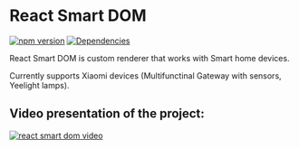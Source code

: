 # React Smart DOM

[![npm version](https://badge.fury.io/js/react-smart-dom.svg)](https://badge.fury.io/js/react-smart-dom)
[![Dependencies](https://david-dm.org/pterolex/react-smart-dom/status.svg)](https://david-dm.org/pterolex/react-smart-dom)

React Smart DOM is custom renderer that works with Smart home devices.

Currently supports Xiaomi devices (Multifunctinal Gateway with sensors, Yeelight lamps).

## Video presentation of the project:

[![react smart dom video](https://img.youtube.com/vi/DaL8qBzDNC0/0.jpg)](https://www.youtube.com/watch?v=DaL8qBzDNC0)

